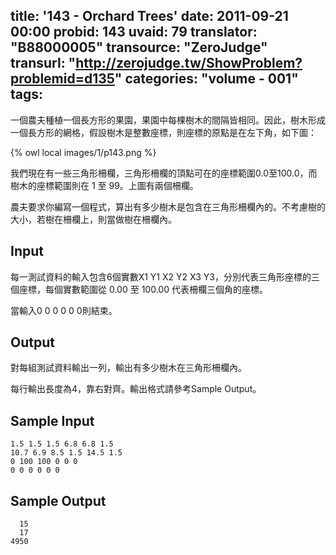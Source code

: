 title: '143 - Orchard Trees'
date: 2011-09-21 00:00
probid: 143
uvaid: 79
translator: "B88000005"
transource: "ZeroJudge"
transurl: "http://zerojudge.tw/ShowProblem?problemid=d135"
categories: "volume - 001"
tags:
---

一個農夫種植一個長方形的果園，果園中每棵樹木的間隔皆相同。因此，樹木形成一個長方形的網格，假設樹木是整數座標，則座標的原點是在左下角，如下圖：

{% owl local images/1/p143.png %}

我們現在有一些三角形柵欄，三角形柵欄的頂點可在的座標範圍0.0至100.0，而樹木的座標範圍則在 1 至 99。上圖有兩個柵欄。

農夫要求你編寫一個程式，算出有多少樹木是包含在三角形柵欄內的。不考慮樹的大小，若樹在柵欄上，則當做樹在柵欄內。

<!-- more -->

## Input ##

每一測試資料的輸入包含6個實數X1 Y1 X2 Y2 X3 Y3，分別代表三角形座標的三個座標，每個實數範圍從 0.00 至 100.00 代表柵欄三個角的座標。

當輸入0 0 0 0 0 0則結束。

## Output ##

對每組測試資料輸出一列，輸出有多少樹木在三角形柵欄內。

每行輸出長度為4，靠右對齊。輸出格式請參考Sample Output。

## Sample Input ##

	1.5 1.5 1.5 6.8 6.8 1.5
	10.7 6.9 8.5 1.5 14.5 1.5
	0 100 100 0 0 0
	0 0 0 0 0 0

## Sample Output ##

	  15
	  17
	4950

